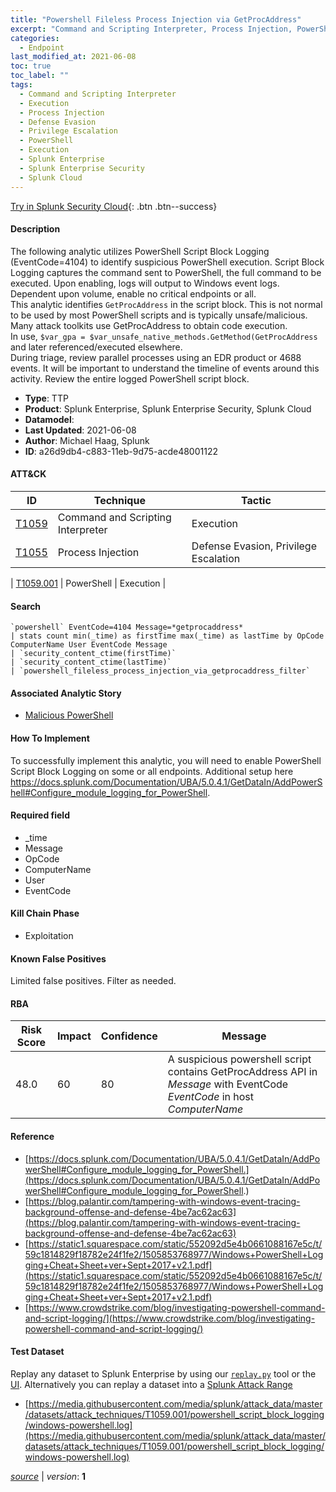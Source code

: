 ```yaml
---
title: "Powershell Fileless Process Injection via GetProcAddress"
excerpt: "Command and Scripting Interpreter, Process Injection, PowerShell"
categories:
  - Endpoint
last_modified_at: 2021-06-08
toc: true
toc_label: ""
tags:
  - Command and Scripting Interpreter
  - Execution
  - Process Injection
  - Defense Evasion
  - Privilege Escalation
  - PowerShell
  - Execution
  - Splunk Enterprise
  - Splunk Enterprise Security
  - Splunk Cloud
---
```




[Try in Splunk Security Cloud](https://www.splunk.com/en_us/cyber-security.html){: .btn .btn--success}

#### Description

The following analytic utilizes PowerShell Script Block Logging (EventCode=4104) to identify suspicious PowerShell execution. Script Block Logging captures the command sent to PowerShell, the full command to be executed. Upon enabling, logs will output to Windows event logs. Dependent upon volume, enable no critical endpoints or all. \
This analytic identifies `GetProcAddress` in the script block. This is not normal to be used by most PowerShell scripts and is typically unsafe/malicious. Many attack toolkits use GetProcAddress to obtain code execution. \
In use, `$var_gpa = $var_unsafe_native_methods.GetMethod(GetProcAddress` and later referenced/executed elsewhere. \
During triage, review parallel processes using an EDR product or 4688 events. It will be important to understand the timeline of events around this activity. Review the entire logged PowerShell script block.

- **Type**: TTP
- **Product**: Splunk Enterprise, Splunk Enterprise Security, Splunk Cloud
- **Datamodel**: 
- **Last Updated**: 2021-06-08
- **Author**: Michael Haag, Splunk
- **ID**: a26d9db4-c883-11eb-9d75-acde48001122


#### ATT&CK

| ID          | Technique   | Tactic         |
| ----------- | ----------- |--------------- |
| [T1059](https://attack.mitre.org/techniques/T1059/) | Command and Scripting Interpreter | Execution |
| [T1055](https://attack.mitre.org/techniques/T1055/) | Process Injection | Defense Evasion, Privilege Escalation |



| [T1059.001](https://attack.mitre.org/techniques/T1059/001/) | PowerShell | Execution |

#### Search

```
`powershell` EventCode=4104 Message=*getprocaddress* 
| stats count min(_time) as firstTime max(_time) as lastTime by OpCode ComputerName User EventCode Message 
| `security_content_ctime(firstTime)` 
| `security_content_ctime(lastTime)` 
| `powershell_fileless_process_injection_via_getprocaddress_filter`
```

#### Associated Analytic Story
* [Malicious PowerShell](/stories/malicious_powershell)


#### How To Implement
To successfully implement this analytic, you will need to enable PowerShell Script Block Logging on some or all endpoints. Additional setup here https://docs.splunk.com/Documentation/UBA/5.0.4.1/GetDataIn/AddPowerShell#Configure_module_logging_for_PowerShell.

#### Required field
* _time
* Message
* OpCode
* ComputerName
* User
* EventCode


#### Kill Chain Phase
* Exploitation


#### Known False Positives
Limited false positives. Filter as needed.


#### RBA

| Risk Score  | Impact      | Confidence   | Message      |
| ----------- | ----------- |--------------|--------------|
| 48.0 | 60 | 80 | A suspicious powershell script contains GetProcAddress API in $Message$ with EventCode $EventCode$ in host $ComputerName$ |




#### Reference

* [https://docs.splunk.com/Documentation/UBA/5.0.4.1/GetDataIn/AddPowerShell#Configure_module_logging_for_PowerShell.](https://docs.splunk.com/Documentation/UBA/5.0.4.1/GetDataIn/AddPowerShell#Configure_module_logging_for_PowerShell.)
* [https://blog.palantir.com/tampering-with-windows-event-tracing-background-offense-and-defense-4be7ac62ac63](https://blog.palantir.com/tampering-with-windows-event-tracing-background-offense-and-defense-4be7ac62ac63)
* [https://static1.squarespace.com/static/552092d5e4b0661088167e5c/t/59c1814829f18782e24f1fe2/1505853768977/Windows+PowerShell+Logging+Cheat+Sheet+ver+Sept+2017+v2.1.pdf](https://static1.squarespace.com/static/552092d5e4b0661088167e5c/t/59c1814829f18782e24f1fe2/1505853768977/Windows+PowerShell+Logging+Cheat+Sheet+ver+Sept+2017+v2.1.pdf)
* [https://www.crowdstrike.com/blog/investigating-powershell-command-and-script-logging/](https://www.crowdstrike.com/blog/investigating-powershell-command-and-script-logging/)



#### Test Dataset
Replay any dataset to Splunk Enterprise by using our [`replay.py`](https://github.com/splunk/attack_data#using-replaypy) tool or the [UI](https://github.com/splunk/attack_data#using-ui).
Alternatively you can replay a dataset into a [Splunk Attack Range](https://github.com/splunk/attack_range#replay-dumps-into-attack-range-splunk-server)

* [https://media.githubusercontent.com/media/splunk/attack_data/master/datasets/attack_techniques/T1059.001/powershell_script_block_logging/windows-powershell.log](https://media.githubusercontent.com/media/splunk/attack_data/master/datasets/attack_techniques/T1059.001/powershell_script_block_logging/windows-powershell.log)


[*source*](https://github.com/splunk/security_content/tree/develop/detections/endpoint/powershell_fileless_process_injection_via_getprocaddress.yml) \| *version*: **1**